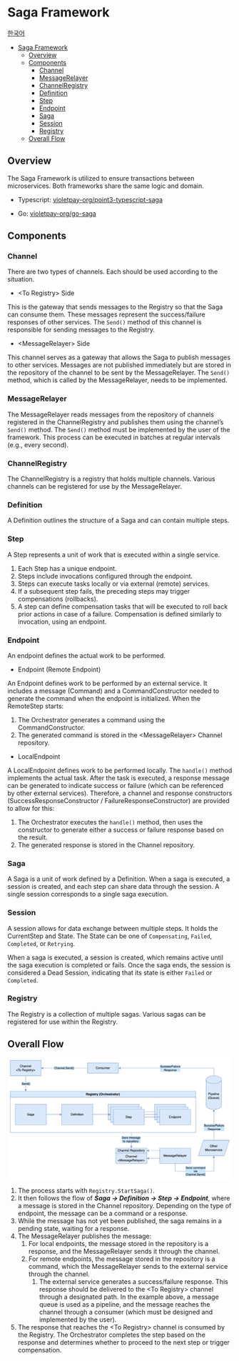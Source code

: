 # Saga Framework

[한국어](description-kr.md)

- [Saga Framework](#saga-framework)
    * [Overview](#overview)
    * [Components](#components)
        + [Channel](#channel)
        + [MessageRelayer](#messagerelayer)
        + [ChannelRegistry](#channelregistry)
        + [Definition](#definition)
        + [Step](#step)
        + [Endpoint](#endpoint)
        + [Saga](#saga)
        + [Session](#session)
        + [Registry](#registry)
    * [Overall Flow](#overall-flow)

## Overview

The Saga Framework is utilized to ensure transactions between microservices. Both frameworks share the same logic and domain.

- Typescript: [violetpay-org/point3-typescript-saga](https://github.com/violetpay-org/point3-typescript-saga)

- Go: [violetpay-org/go-saga](https://github.com/violetpay-org/go-saga)


## Components

### Channel

There are two types of channels. Each should be used according to the situation.

- \<To Registry\> Side

This is the gateway that sends messages to the Registry so that the Saga can consume them. These messages represent the success/failure responses of other services. The `Send()` method of this channel is responsible for sending messages to the Registry.

- \<MessageRelayer\> Side

This channel serves as a gateway that allows the Saga to publish messages to other services. Messages are not published immediately but are stored in the repository of the channel to be sent by the MessageRelayer. The `Send()` method, which is called by the MessageRelayer, needs to be implemented.

### MessageRelayer

The MessageRelayer reads messages from the repository of channels registered in the ChannelRegistry and publishes them using the channel’s `Send()` method. The `Send()` method must be implemented by the user of the framework. This process can be executed in batches at regular intervals (e.g., every second).

### ChannelRegistry

The ChannelRegistry is a registry that holds multiple channels. Various channels can be registered for use by the MessageRelayer.

### Definition

A Definition outlines the structure of a Saga and can contain multiple steps.

### Step

A Step represents a unit of work that is executed within a single service.

1. Each Step has a unique endpoint.
2. Steps include invocations configured through the endpoint.
3. Steps can execute tasks locally or via external (remote) services.
4. If a subsequent step fails, the preceding steps may trigger compensations (rollbacks).
5. A step can define compensation tasks that will be executed to roll back prior actions in case of a failure. Compensation is defined similarly to invocation, using an endpoint.

### Endpoint

An endpoint defines the actual work to be performed.

- Endpoint (Remote Endpoint)

An Endpoint defines work to be performed by an external service. It includes a message (Command) and a CommandConstructor needed to generate the command when the endpoint is initialized. When the RemoteStep starts:

1. The Orchestrator generates a command using the CommandConstructor.
2. The generated command is stored in the \<MessageRelayer\> Channel repository.

- LocalEndpoint

A LocalEndpoint defines work to be performed locally. The `handle()` method implements the actual task. After the task is executed, a response message can be generated to indicate success or failure (which can be referenced by other external services). Therefore, a channel and response constructors (SuccessResponseConstructor / FailureResponseConstructor) are provided to allow for this:

1. The Orchestrator executes the `handle()` method, then uses the constructor to generate either a success or failure response based on the result.
2. The generated response is stored in the Channel repository.

### Saga

A Saga is a unit of work defined by a Definition. When a saga is executed, a session is created, and each step can share data through the session. A single session corresponds to a single saga execution.

### Session

A session allows for data exchange between multiple steps. It holds the CurrentStep and State. The State can be one of `Compensating`, `Failed`, `Completed`, or `Retrying`.

When a saga is executed, a session is created, which remains active until the saga execution is completed or fails. Once the saga ends, the session is considered a Dead Session, indicating that its state is either `Failed` or `Completed`.

### Registry

The Registry is a collection of multiple sagas. Various sagas can be registered for use within the Registry.

## Overall Flow

![Overall Flow Image](saga.png)

1. The process starts with `Registry.StartSaga()`.
2. It then follows the flow of ***Saga → Definition → Step → Endpoint***, where a message is stored in the Channel repository. Depending on the type of endpoint, the message can be a command or a response.
3. While the message has not yet been published, the saga remains in a pending state, waiting for a response.
4. The MessageRelayer publishes the message:
    1. For local endpoints, the message stored in the repository is a response, and the MessageRelayer sends it through the channel.
    2. For remote endpoints, the message stored in the repository is a command, which the MessageRelayer sends to the external service through the channel.
        1. The external service generates a success/failure response. This response should be delivered to the \<To Registry\> channel through a designated path. In the example above, a message queue is used as a pipeline, and the message reaches the channel through a consumer (which must be designed and implemented by the user).
5. The response that reaches the \<To Registry\> channel is consumed by the Registry. The Orchestrator completes the step based on the response and determines whether to proceed to the next step or trigger compensation.
